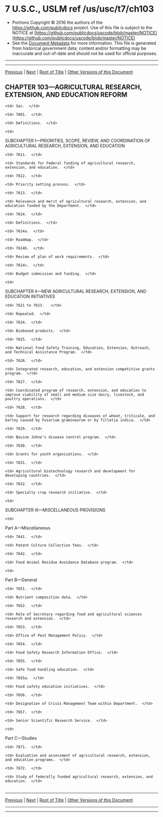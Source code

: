 ---
---

# 7 U.S.C., USLM ref /us/usc/t7/ch103

* Portions Copyright © 2016 the authors of the https://github.com/publicdocs project.
  Use of this file is subject to the NOTICE at [https://github.com/publicdocs/uscode/blob/master/NOTICE](https://github.com/publicdocs/uscode/blob/master/NOTICE)
* See the [Document Metadata](././../../../..//README.md) for more information.
  This file is generated from historical government data; content and/or formatting may be inaccurate and out-of-date and should not be used for official purposes.

----------
----------

[Previous](./../../../..//us/usc/t7/ch102/m__us_usc_t7_s7517.md) | [Next](./../../../..//us/usc/t7/ch103/m__us_usc_t7_s7601.md) | [Root of Title](./../../../../) | [Other Versions of this Document](https://publicdocs.github.io/go/links?ns=uslm&ref=%2Fus%2Fusc%2Ft7%2Fch103)

## CHAPTER 103—AGRICULTURAL RESEARCH, EXTENSION, AND EDUCATION REFORM

<table>

  <tr>

    <td> Sec.  </td>

  </tr>

  <tr>

    <td> 7601.  </td>

    <td> Definitions.  </td>

  </tr>

  <tr>

    <td> 

SUBCHAPTER I—PRIORITIES, SCOPE, REVIEW, AND COORDINATION OF AGRICULTURAL RESEARCH, EXTENSION, AND EDUCATION  </td>

  </tr>

  <tr>

    <td> 7611.  </td>

    <td> Standards for Federal funding of agricultural research, extension, and education.  </td>

  </tr>

  <tr>

    <td> 7612.  </td>

    <td> Priority setting process.  </td>

  </tr>

  <tr>

    <td> 7613.  </td>

    <td> Relevance and merit of agricultural research, extension, and education funded by the Department.  </td>

  </tr>

  <tr>

    <td> 7614.  </td>

    <td> Definitions.  </td>

  </tr>

  <tr>

    <td> 7614a.  </td>

    <td> Roadmap.  </td>

  </tr>

  <tr>

    <td> 7614b.  </td>

    <td> Review of plan of work requirements.  </td>

  </tr>

  <tr>

    <td> 7614c.  </td>

    <td> Budget submission and funding.  </td>

  </tr>

  <tr>

    <td> 

SUBCHAPTER II—NEW AGRICULTURAL RESEARCH, EXTENSION, AND EDUCATION INITIATIVES  </td>

  </tr>

  <tr>

    <td> 7621 to 7623.   </td>

    <td> Repealed.  </td>

  </tr>

  <tr>

    <td> 7624.  </td>

    <td> Biobased products.  </td>

  </tr>

  <tr>

    <td> 7625.  </td>

    <td> National Food Safety Training, Education, Extension, Outreach, and Technical Assistance Program.  </td>

  </tr>

  <tr>

    <td> 7626.  </td>

    <td> Integrated research, education, and extension competitive grants program.  </td>

  </tr>

  <tr>

    <td> 7627.  </td>

    <td> Coordinated program of research, extension, and education to improve viability of small and medium size dairy, livestock, and poultry operations.  </td>

  </tr>

  <tr>

    <td> 7628.  </td>

    <td> Support for research regarding diseases of wheat, triticale, and barley caused by Fusarium graminearum or by Tilletia indica.  </td>

  </tr>

  <tr>

    <td> 7629.  </td>

    <td> Bovine Johne’s disease control program.  </td>

  </tr>

  <tr>

    <td> 7630.  </td>

    <td> Grants for youth organizations.  </td>

  </tr>

  <tr>

    <td> 7631.  </td>

    <td> Agricultural biotechnology research and development for developing countries.  </td>

  </tr>

  <tr>

    <td> 7632.  </td>

    <td> Specialty crop research initiative.  </td>

  </tr>

  <tr>

    <td> 

SUBCHAPTER III—MISCELLANEOUS PROVISIONS  </td>

  </tr>

  <tr>

    <td> 

Part A—Miscellaneous  </td>

  </tr>

  <tr>

    <td> 7641.  </td>

    <td> Patent Culture Collection fees.  </td>

  </tr>

  <tr>

    <td> 7642.  </td>

    <td> Food Animal Residue Avoidance Database program.  </td>

  </tr>

  <tr>

    <td> 

Part B—General  </td>

  </tr>

  <tr>

    <td> 7651.  </td>

    <td> Nutrient composition data.  </td>

  </tr>

  <tr>

    <td> 7652.  </td>

    <td> Role of Secretary regarding food and agricultural sciences research and extension.  </td>

  </tr>

  <tr>

    <td> 7653.  </td>

    <td> Office of Pest Management Policy.  </td>

  </tr>

  <tr>

    <td> 7654.  </td>

    <td> Food Safety Research Information Office.  </td>

  </tr>

  <tr>

    <td> 7655.  </td>

    <td> Safe food handling education.  </td>

  </tr>

  <tr>

    <td> 7655a.  </td>

    <td> Food safety education initiatives.  </td>

  </tr>

  <tr>

    <td> 7656.  </td>

    <td> Designation of Crisis Management Team within Department.  </td>

  </tr>

  <tr>

    <td> 7657.  </td>

    <td> Senior Scientific Research Service.  </td>

  </tr>

  <tr>

    <td> 

Part C—Studies  </td>

  </tr>

  <tr>

    <td> 7671.  </td>

    <td> Evaluation and assessment of agricultural research, extension, and education programs.  </td>

  </tr>

  <tr>

    <td> 7672.  </td>

    <td> Study of federally funded agricultural research, extension, and education.  </td>

  </tr>

</table>

----------

[Previous](./../../../..//us/usc/t7/ch102/m__us_usc_t7_s7517.md) | [Next](./../../../..//us/usc/t7/ch103/m__us_usc_t7_s7601.md) | [Root of Title](./../../../../) | [Other Versions of this Document](https://publicdocs.github.io/go/links?ns=uslm&ref=%2Fus%2Fusc%2Ft7%2Fch103)

----------
----------



